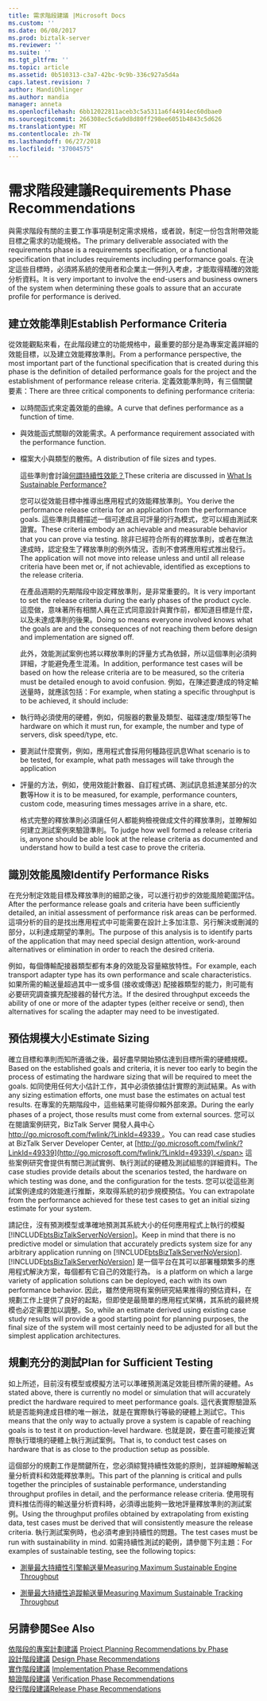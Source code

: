 ```yaml
---
title: 需求階段建議 |Microsoft Docs
ms.custom: ''
ms.date: 06/08/2017
ms.prod: biztalk-server
ms.reviewer: ''
ms.suite: ''
ms.tgt_pltfrm: ''
ms.topic: article
ms.assetid: 0b510313-c3a7-42bc-9c9b-336c927a5d4a
caps.latest.revision: 7
author: MandiOhlinger
ms.author: mandia
manager: anneta
ms.openlocfilehash: 6bb12022811aceb3c5a5311a6f44914ec60dbae0
ms.sourcegitcommit: 266308ec5c6a9d8d80ff298ee6051b4843c5d626
ms.translationtype: MT
ms.contentlocale: zh-TW
ms.lasthandoff: 06/27/2018
ms.locfileid: "37004575"
---
```

# <a name="requirements-phase-recommendations"></a><span data-ttu-id="24609-102">需求階段建議</span><span class="sxs-lookup"><span data-stu-id="24609-102">Requirements Phase Recommendations</span></span>
<span data-ttu-id="24609-103">與需求階段有關的主要工作事項是制定需求規格，或者說，制定一份包含附帶效能目標之需求的功能規格。</span><span class="sxs-lookup"><span data-stu-id="24609-103">The primary deliverable associated with the requirements phase is a requirements specification, or a functional specification that includes requirements including performance goals.</span></span> <span data-ttu-id="24609-104">在決定這些目標時，必須將系統的使用者和企業主一併列入考慮，才能取得精確的效能分析資料。</span><span class="sxs-lookup"><span data-stu-id="24609-104">It is very important to involve the end-users and business owners of the system when determining these goals to assure that an accurate profile for performance is derived.</span></span>  
  
## <a name="establish-performance-criteria"></a><span data-ttu-id="24609-105">建立效能準則</span><span class="sxs-lookup"><span data-stu-id="24609-105">Establish Performance Criteria</span></span>  
 <span data-ttu-id="24609-106">從效能觀點來看，在此階段建立的功能規格中，最重要的部分是為專案定義詳細的效能目標，以及建立效能釋放準則。</span><span class="sxs-lookup"><span data-stu-id="24609-106">From a performance perspective, the most important part of the functional specification that is created during this phase is the definition of detailed performance goals for the project and the establishment of performance release criteria.</span></span> <span data-ttu-id="24609-107">定義效能準則時，有三個關鍵要素：</span><span class="sxs-lookup"><span data-stu-id="24609-107">There are three critical components to defining performance criteria:</span></span>  
  
- <span data-ttu-id="24609-108">以時間函式來定義效能的曲線。</span><span class="sxs-lookup"><span data-stu-id="24609-108">A curve that defines performance as a function of time.</span></span>  
  
- <span data-ttu-id="24609-109">與效能函式關聯的效能需求。</span><span class="sxs-lookup"><span data-stu-id="24609-109">A performance requirement associated with the performance function.</span></span>  
  
- <span data-ttu-id="24609-110">檔案大小與類型的散佈。</span><span class="sxs-lookup"><span data-stu-id="24609-110">A distribution of file sizes and types.</span></span>  
  
  <span data-ttu-id="24609-111">這些準則會討論[何謂持續性效能？](../core/what-is-sustainable-performance.md)</span><span class="sxs-lookup"><span data-stu-id="24609-111">These criteria are discussed in [What Is Sustainable Performance?](../core/what-is-sustainable-performance.md)</span></span>  
  
  <span data-ttu-id="24609-112">您可以從效能目標中推導出應用程式的效能釋放準則。</span><span class="sxs-lookup"><span data-stu-id="24609-112">You derive the performance release criteria for an application from the performance goals.</span></span> <span data-ttu-id="24609-113">這些準則具體描述一個可達成且可評量的行為模式，您可以經由測試來證實。</span><span class="sxs-lookup"><span data-stu-id="24609-113">These criteria embody an achievable and measurable behavior that you can prove via testing.</span></span> <span data-ttu-id="24609-114">除非已經符合所有的釋放準則，或者在無法達成時，認定發生了釋放準則的例外情況，否則不會將應用程式推出發行。</span><span class="sxs-lookup"><span data-stu-id="24609-114">The application will not move into release unless and until all release criteria have been met or, if not achievable, identified as exceptions to the release criteria.</span></span>  
  
  <span data-ttu-id="24609-115">在產品週期的先期階段中設定釋放準則，是非常重要的。</span><span class="sxs-lookup"><span data-stu-id="24609-115">It is very important to set the release criteria during the early phases of the product cycle.</span></span> <span data-ttu-id="24609-116">這麼做，意味著所有相關人員在正式同意設計與實作前，都知道目標是什麼，以及未達成準則的後果。</span><span class="sxs-lookup"><span data-stu-id="24609-116">Doing so means everyone involved knows what the goals are and the consequences of not reaching them before design and implementation are signed off.</span></span>  
  
  <span data-ttu-id="24609-117">此外，效能測試案例也將以釋放準則的評量方式為依歸，所以這個準則必須夠詳細，才能避免產生混淆。</span><span class="sxs-lookup"><span data-stu-id="24609-117">In addition, performance test cases will be based on how the release criteria are to be measured, so the criteria must be detailed enough to avoid confusion.</span></span> <span data-ttu-id="24609-118">例如，在陳述要達成的特定輸送量時，就應該包括：</span><span class="sxs-lookup"><span data-stu-id="24609-118">For example, when stating a specific throughput is to be achieved, it should include:</span></span>  
  
- <span data-ttu-id="24609-119">執行時必須使用的硬體，例如，伺服器的數量及類型、磁碟速度/類型等</span><span class="sxs-lookup"><span data-stu-id="24609-119">The hardware on which it must run, for example, the number and type of servers, disk speed/type, etc.</span></span>  
  
- <span data-ttu-id="24609-120">要測試什麼實例，例如，應用程式會採用何種路徑訊息</span><span class="sxs-lookup"><span data-stu-id="24609-120">What scenario is to be tested, for example, what path messages will take through the application</span></span>  
  
- <span data-ttu-id="24609-121">評量的方法，例如，使用效能計數器、自訂程式碼、測試訊息抵達某部分的次數等</span><span class="sxs-lookup"><span data-stu-id="24609-121">How it is to be measured, for example, performance counters, custom code, measuring times messages arrive in a share, etc.</span></span>  
  
  <span data-ttu-id="24609-122">格式完整的釋放準則必須讓任何人都能夠檢視做成文件的釋放準則，並瞭解如何建立測試案例來驗證準則。</span><span class="sxs-lookup"><span data-stu-id="24609-122">To judge how well formed a release criteria is, anyone should be able look at the release criteria as documented and understand how to build a test case to prove the criteria.</span></span>  
  
## <a name="identify-performance-risks"></a><span data-ttu-id="24609-123">識別效能風險</span><span class="sxs-lookup"><span data-stu-id="24609-123">Identify Performance Risks</span></span>  
 <span data-ttu-id="24609-124">在充分制定效能目標及釋放準則的細節之後，可以進行初步的效能風險範圍評估。</span><span class="sxs-lookup"><span data-stu-id="24609-124">After the performance release goals and criteria have been sufficiently detailed, an initial assessment of performance risk areas can be performed.</span></span> <span data-ttu-id="24609-125">這項分析的目的是找出應用程式中可能需要在設計上多加注意、另行解決或刪減的部分，以利達成期望的準則。</span><span class="sxs-lookup"><span data-stu-id="24609-125">The purpose of this analysis is to identify parts of the application that may need special design attention, work-around alternatives or elimination in order to reach the desired criteria.</span></span>  
  
 <span data-ttu-id="24609-126">例如，每個傳輸配接器類型都有本身的效能及容量縮放特性。</span><span class="sxs-lookup"><span data-stu-id="24609-126">For example, each transport adapter type has its own performance and scale characteristics.</span></span> <span data-ttu-id="24609-127">如果所需的輸送量超過其中一或多個 (接收或傳送) 配接器類型的能力，則可能有必要研究調查擴充配接器的替代方法。</span><span class="sxs-lookup"><span data-stu-id="24609-127">If the desired throughput exceeds the ability of one or more of the adapter types (either receive or send), then alternatives for scaling the adapter may need to be investigated.</span></span>  
  
## <a name="estimate-sizing"></a><span data-ttu-id="24609-128">預估規模大小</span><span class="sxs-lookup"><span data-stu-id="24609-128">Estimate Sizing</span></span>  
 <span data-ttu-id="24609-129">確立目標和準則而知所遵循之後，最好盡早開始預估達到目標所需的硬體規模。</span><span class="sxs-lookup"><span data-stu-id="24609-129">Based on the established goals and criteria, it is never too early to begin the process of estimating the hardware sizing that will be required to meet the goals.</span></span> <span data-ttu-id="24609-130">如同使用任何大小估計工作，其中必須依據估計實際的測試結果。</span><span class="sxs-lookup"><span data-stu-id="24609-130">As with any sizing estimation efforts, one must base the estimates on actual test results.</span></span> <span data-ttu-id="24609-131">在專案的先期階段中，這些結果可能得仰賴外部來源。</span><span class="sxs-lookup"><span data-stu-id="24609-131">During the early phases of a project, those results must come from external sources.</span></span> <span data-ttu-id="24609-132">您可以在閱讀案例研究，BizTalk Server 開發人員中心[ http://go.microsoft.com/fwlink/?LinkId=49339 ](http://go.microsoft.com/fwlink/?LinkId=49339)。</span><span class="sxs-lookup"><span data-stu-id="24609-132">You can read case studies at BizTalk Server Developer Center, at [http://go.microsoft.com/fwlink/?LinkId=49339](http://go.microsoft.com/fwlink/?LinkId=49339).</span></span> <span data-ttu-id="24609-133">這些案例研究會提供有關已測試實例、執行測試的硬體及測試組態的詳細資料。</span><span class="sxs-lookup"><span data-stu-id="24609-133">The case studies provide details about the scenarios tested, the hardware on which testing was done, and the configuration for the tests.</span></span> <span data-ttu-id="24609-134">您可以從這些測試案例達成的效能進行推斷，來取得系統的初步規模預估。</span><span class="sxs-lookup"><span data-stu-id="24609-134">You can extrapolate from the performance achieved for these test cases to get an initial sizing estimate for your system.</span></span>  
  
 <span data-ttu-id="24609-135">請記住，沒有預測模型或準確地預測其系統大小的任何應用程式上執行的模擬[!INCLUDE[btsBizTalkServerNoVersion](../includes/btsbiztalkservernoversion-md.md)]。</span><span class="sxs-lookup"><span data-stu-id="24609-135">Keep in mind that there is no predictive model or simulation that accurately predicts system size for any arbitrary application running on [!INCLUDE[btsBizTalkServerNoVersion](../includes/btsbiztalkservernoversion-md.md)].</span></span> [!INCLUDE[btsBizTalkServerNoVersion](../includes/btsbiztalkservernoversion-md.md)]<span data-ttu-id="24609-136"> 是一個平台在其可以部署種類繁多的應用程式解決方案，每個都有它自己的效能行為。</span><span class="sxs-lookup"><span data-stu-id="24609-136"> is a platform on which a large variety of application solutions can be deployed, each with its own performance behavior.</span></span> <span data-ttu-id="24609-137">因此，雖然使用現有案例研究結果推得的預估資料，在規劃工作上提供了良好的起點，但即使是最簡單的應用程式架構，其系統的最終規模也必定需要加以調整。</span><span class="sxs-lookup"><span data-stu-id="24609-137">So, while an estimate derived using existing case study results will provide a good starting point for planning purposes, the final size of the system will most certainly need to be adjusted for all but the simplest application architectures.</span></span>  
  
## <a name="plan-for-sufficient-testing"></a><span data-ttu-id="24609-138">規劃充分的測試</span><span class="sxs-lookup"><span data-stu-id="24609-138">Plan for Sufficient Testing</span></span>  
 <span data-ttu-id="24609-139">如上所述，目前沒有模型或模擬方法可以準確預測滿足效能目標所需的硬體。</span><span class="sxs-lookup"><span data-stu-id="24609-139">As stated above, there is currently no model or simulation that will accurately predict the hardware required to meet performance goals.</span></span> <span data-ttu-id="24609-140">這代表實際驗證系統是否能夠達成目標的唯一辦法，就是在實際執行等級的硬體上測試它。</span><span class="sxs-lookup"><span data-stu-id="24609-140">This means that the only way to actually prove a system is capable of reaching goals is to test it on production-level hardware.</span></span> <span data-ttu-id="24609-141">也就是說，要在盡可能接近實際執行環境的硬體上執行測試案例。</span><span class="sxs-lookup"><span data-stu-id="24609-141">That is, to conduct test cases on hardware that is as close to the production setup as possible.</span></span>  
  
 <span data-ttu-id="24609-142">這個部分的規劃工作是關鍵所在，您必須綜覽持續性效能的原則，並詳細瞭解輸送量分析資料和效能釋放準則。</span><span class="sxs-lookup"><span data-stu-id="24609-142">This part of the planning is critical and pulls together the principles of sustainable performance, understanding throughput profiles in detail, and the performance release criteria.</span></span> <span data-ttu-id="24609-143">使用現有資料推估而得的輸送量分析資料時，必須導出能夠一致地評量釋放準則的測試案例。</span><span class="sxs-lookup"><span data-stu-id="24609-143">Using the throughput profiles obtained by extrapolating from existing data, test cases must be derived that will consistently measure the release criteria.</span></span> <span data-ttu-id="24609-144">執行測試案例時，也必須考慮到持續性的問題。</span><span class="sxs-lookup"><span data-stu-id="24609-144">The test cases must be run with sustainability in mind.</span></span> <span data-ttu-id="24609-145">如需持續性測試的範例，請參閱下列主題：</span><span class="sxs-lookup"><span data-stu-id="24609-145">For examples of sustainable testing, see the following topics:</span></span>  
  
-   [<span data-ttu-id="24609-146">測量最大持續性引擎輸送量</span><span class="sxs-lookup"><span data-stu-id="24609-146">Measuring Maximum Sustainable Engine Throughput</span></span>](../core/measuring-maximum-sustainable-engine-throughput.md)  
  
-   [<span data-ttu-id="24609-147">測量最大持續性追蹤輸送量</span><span class="sxs-lookup"><span data-stu-id="24609-147">Measuring Maximum Sustainable Tracking Throughput</span></span>](../core/measuring-maximum-sustainable-tracking-throughput.md)  
  
## <a name="see-also"></a><span data-ttu-id="24609-148">另請參閱</span><span class="sxs-lookup"><span data-stu-id="24609-148">See Also</span></span>  
 <span data-ttu-id="24609-149">[依階段的專案計劃建議](../core/project-planning-recommendations-by-phase.md) </span><span class="sxs-lookup"><span data-stu-id="24609-149">[Project Planning Recommendations by Phase](../core/project-planning-recommendations-by-phase.md) </span></span>  
 <span data-ttu-id="24609-150">[設計階段建議](../core/design-phase-recommendations.md) </span><span class="sxs-lookup"><span data-stu-id="24609-150">[Design Phase Recommendations](../core/design-phase-recommendations.md) </span></span>  
 <span data-ttu-id="24609-151">[實作階段建議](../core/implementation-phase-recommendations.md) </span><span class="sxs-lookup"><span data-stu-id="24609-151">[Implementation Phase Recommendations](../core/implementation-phase-recommendations.md) </span></span>  
 <span data-ttu-id="24609-152">[驗證階段建議](../core/verification-phase-recommendations.md) </span><span class="sxs-lookup"><span data-stu-id="24609-152">[Verification Phase Recommendations](../core/verification-phase-recommendations.md) </span></span>  
 [<span data-ttu-id="24609-153">發行階段建議</span><span class="sxs-lookup"><span data-stu-id="24609-153">Release Phase Recommendations</span></span>](../core/release-phase-recommendations.md)